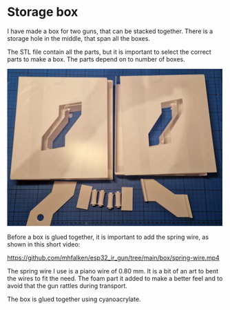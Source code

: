# Storage box

I have made a box for two guns, that can be stacked together. There is a storage hole in the middle, that span all the boxes.

The STL file contain all the parts, but it is important to select the correct parts to make a box. The parts depend on to number of boxes.

<img src="2-box-parts.jpg" width="500">

Before a box is glued together, it is important to add the spring wire, as shown in this short video:

https://github.com/mhfalken/esp32_ir_gun/tree/main/box/spring-wire.mp4

The spring wire I use is a piano wire of 0.80 mm. It is a bit of an art to bent the wires to fit the need. 
The foam part it added to make a better feel and to avoid that the gun rattles during transport. 

The box is glued together using cyanoacrylate.